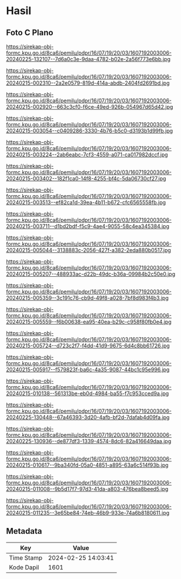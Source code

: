 # Hasil

## Foto C Plano

https://sirekap-obj-formc.kpu.go.id/8ca6/pemilu/pdpr/16/07/19/20/03/1607192003006-20240225-132107--7d6a0c3e-9daa-4782-b02e-2a56f773e6bb.jpg

https://sirekap-obj-formc.kpu.go.id/8ca6/pemilu/pdpr/16/07/19/20/03/1607192003006-20240215-002310--2a2e0579-819d-414a-abdb-2404fd2691bd.jpg

https://sirekap-obj-formc.kpu.go.id/8ca6/pemilu/pdpr/16/07/19/20/03/1607192003006-20240215-002920--663c3cf0-f6ce-49ed-926b-054967d65d42.jpg

https://sirekap-obj-formc.kpu.go.id/8ca6/pemilu/pdpr/16/07/19/20/03/1607192003006-20240215-003054--c0409286-3330-4b76-b5c0-d3193b1d99fb.jpg

https://sirekap-obj-formc.kpu.go.id/8ca6/pemilu/pdpr/16/07/19/20/03/1607192003006-20240215-003224--2ab6eabc-7cf3-4559-a071-ca017982dccf.jpg

https://sirekap-obj-formc.kpu.go.id/8ca6/pemilu/pdpr/16/07/19/20/03/1607192003006-20240215-003402--182f1ca0-14f8-4255-bf4c-5da06730cf27.jpg

https://sirekap-obj-formc.kpu.go.id/8ca6/pemilu/pdpr/16/07/19/20/03/1607192003006-20240215-003513--ef82ca1d-39ea-4b11-b672-cfc6565558fb.jpg

https://sirekap-obj-formc.kpu.go.id/8ca6/pemilu/pdpr/16/07/19/20/03/1607192003006-20240215-003711--d1bd2bdf-f5c9-4ae4-9055-58c4ea345384.jpg

https://sirekap-obj-formc.kpu.go.id/8ca6/pemilu/pdpr/16/07/19/20/03/1607192003006-20240215-005044--3138883c-2056-427f-a382-2eda880b0517.jpg

https://sirekap-obj-formc.kpu.go.id/8ca6/pemilu/pdpr/16/07/19/20/03/1607192003006-20240215-005207--488933ac-d22b-49dc-b36a-09984b2c50e0.jpg

https://sirekap-obj-formc.kpu.go.id/8ca6/pemilu/pdpr/16/07/19/20/03/1607192003006-20240215-005359--3c191c76-cb9d-49f8-a028-7bf8d983f4b3.jpg

https://sirekap-obj-formc.kpu.go.id/8ca6/pemilu/pdpr/16/07/19/20/03/1607192003006-20240215-005559--f6b00638-ea95-40ea-b29c-c958f80fb0e4.jpg

https://sirekap-obj-formc.kpu.go.id/8ca6/pemilu/pdpr/16/07/19/20/03/1607192003006-20240215-005724--d723c2f7-f4dd-41d9-9675-6d4c8bb61726.jpg

https://sirekap-obj-formc.kpu.go.id/8ca6/pemilu/pdpr/16/07/19/20/03/1607192003006-20240215-005917--f579823f-ba6c-4a35-9087-44bc1c95e996.jpg

https://sirekap-obj-formc.kpu.go.id/8ca6/pemilu/pdpr/16/07/19/20/03/1607192003006-20240215-010138--561313be-eb0d-4984-ba55-f7c953cced9a.jpg

https://sirekap-obj-formc.kpu.go.id/8ca6/pemilu/pdpr/16/07/19/20/03/1607192003006-20240225-130448--67a46393-3d20-4afb-bf2d-7dafab4d09fa.jpg

https://sirekap-obj-formc.kpu.go.id/8ca6/pemilu/pdpr/16/07/19/20/03/1607192003006-20240225-130936--de877df3-1339-4574-8dc6-82a416649daa.jpg

https://sirekap-obj-formc.kpu.go.id/8ca6/pemilu/pdpr/16/07/19/20/03/1607192003006-20240215-010617--9ba340fd-05a0-4851-a895-63a6c514f93b.jpg

https://sirekap-obj-formc.kpu.go.id/8ca6/pemilu/pdpr/16/07/19/20/03/1607192003006-20240215-011008--9b5d17f7-97d3-41da-a803-476bea8beed5.jpg

https://sirekap-obj-formc.kpu.go.id/8ca6/pemilu/pdpr/16/07/19/20/03/1607192003006-20240215-011235--3e65be84-74eb-46b9-933e-74a6b8180611.jpg


## Metadata

| Key        | Value               |
| ---------- | ------------------- |
| Time Stamp | 2024-02-25 14:03:41 |
| Kode Dapil | 1601                |



